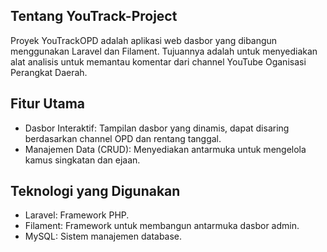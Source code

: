 ## Tentang YouTrack-Project

Proyek YouTrackOPD adalah aplikasi web dasbor yang dibangun menggunakan Laravel dan Filament. 
Tujuannya adalah untuk menyediakan alat analisis untuk memantau komentar dari channel YouTube Oganisasi Perangkat Daerah.

## Fitur Utama
- Dasbor Interaktif: Tampilan dasbor yang dinamis, dapat disaring berdasarkan channel OPD dan rentang tanggal.
- Manajemen Data (CRUD): Menyediakan antarmuka untuk mengelola kamus singkatan dan ejaan.


## Teknologi yang Digunakan
- Laravel: Framework PHP.
- Filament: Framework untuk membangun antarmuka dasbor admin.
- MySQL: Sistem manajemen database.


